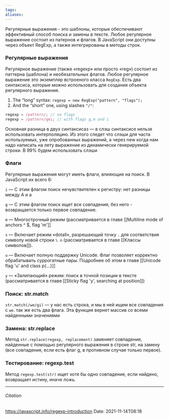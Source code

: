 ```yaml
---
tags: 
aliases: 
---
```

Регулярные выражения - это шаблоны, которые обеспечивают эффективный способ поиска и замены в тексте.
Любое регулярное выражение состоит из патернов и флагов.
В JavaScript они доступны через объект RegExp, а также интегрированы в методы строк.

### Регулярные выражения
Регулярное выражение (также «regexp» или просто «reg») состоит из паттерна (шаблона) и необязательных флагов.
Любое регулярное выражение это экземпляр встроеного класса `RegExp`.
Есть два синтаксиса, которые можно использовать для создания объекта регулярного выражения.
1. The “long” syntax: `regexp = new RegExp("pattern", "flags");`
2. And the “short” one, using slashes `"/"`:
```js
regexp = /pattern/; // no flags
regexp = /pattern/gmi; // with flags g,m and i
```
Основная разница в двух синтаксисаз  — в слэш синтаксисе нельзя использовать интерполяцию. Из этого следет что слэши для часта используемых, уже опробованных выражений, а через new когда нам надо написать на лету выражение из динамически генерируемой строки. В 99% будем использовать слэши
### Флаги

Регулярные выражения могут иметь флаги, влияющие на поиск. В JavaScript их всего 6:

`i` — С этим флагом поиск нечувствителен к регистру: нет разницы между A и a

`g` — С этим флагом поиск ищет все совпадения, без него - возвращается только первое совпадение.

`m` — Многострочный режим (рассматривается в главе [[Multiline mode of anchors ^ $, flag 'm']]

`s` — Включает режим «dotall», разрешающий точку `.` для соответствия символу новой строки `\ n` (рассматривается в главе [[Классы символов]]).

`u` — Включает полную поддержку Unicode. Флаг позволяет корректно обрабатывать суррогатные пары. Подробнее об этом в главе [[Unicode flag 'u' and class p{...}]]

`y` — «Залипающий» режим: поиск в точной позиции в тексте (рассматривается в главе [[Sticky flag 'y', searching at position]])


### Поиск: str.match
`str.match(/we/gi)` — у нас есть строка, и мы в ней ищем все совпадения с `we`. так же есть два флага. Эта функция вернет массив со всеми найденными значениями

### Замена: str.replace 
Метод `str.replace(regexp, replacement)` заменяет совпадения, найденные с помощью регулярного выражения в строке str, на замену (все совпадения, если есть флаг g, в противном случае только первое).


### Тестирование: regexp.test
 Метод `regexp.test(str)` ищет хотя бы одно совпадение, если найдено, возвращает истину, иначе ложь.
 
 
 
---
###### Citation
https://javascript.info/regexp-introduction
Date: 2021-11-14T08:18

